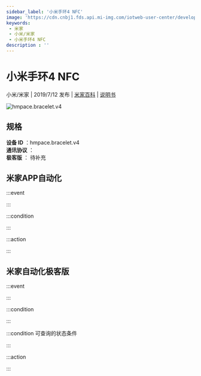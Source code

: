 ```yaml
---
sidebar_label: '小米手环4 NFC'
image: 'https://cdn.cnbj1.fds.api.mi-img.com/iotweb-user-center/developer_1678870890735Fap4F1ge.png?GalaxyAccessKeyId=AKVGLQWBOVIRQ3XLEW&Expires=9223372036854775807&Signature=+tWsekAwmnwDn9CRk+4+9Q1ltlQ='
keywords: 
 - 米家
 - 小米/米家
 - 小米手环4 NFC
description : ''
---
```

# 小米手环4 NFC

小米/米家 | 2019/7/12 发布 | [米家百科](https://home.mi.com/webapp/content/baike/product/index.html?model=hmpace.bracelet.v4) | [说明书](https://home.mi.com/views/introduction.html?model=hmpace.bracelet.v4&region=cn)

![hmpace.bracelet.v4](https://cdn.cnbj1.fds.api.mi-img.com/iotweb-user-center/developer_1678870890735Fap4F1ge.png?GalaxyAccessKeyId=AKVGLQWBOVIRQ3XLEW&Expires=9223372036854775807&Signature=+tWsekAwmnwDn9CRk+4+9Q1ltlQ=)

## 规格  
> 
**设备 ID** ：hmpace.bracelet.v4  
**通讯协议** ：  
**极客版**  ： 待补充 


## 米家APP自动化  

:::event  

:::

:::condition  

:::

:::action   

:::

## 米家自动化极客版  

:::event  

:::

:::condition  

:::

:::condition 可查询的状态条件  

:::

:::action  

:::

        
